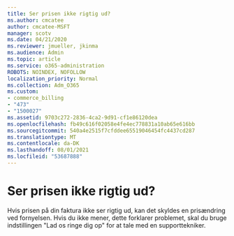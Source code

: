 ```yaml
---
title: Ser prisen ikke rigtig ud?
ms.author: cmcatee
author: cmcatee-MSFT
manager: scotv
ms.date: 04/21/2020
ms.reviewer: jmueller, jkinma
ms.audience: Admin
ms.topic: article
ms.service: o365-administration
ROBOTS: NOINDEX, NOFOLLOW
localization_priority: Normal
ms.collection: Adm_O365
ms.custom:
- commerce_billing
- "473"
- "1500027"
ms.assetid: 9703c272-2836-4ca2-9d91-cf1e86120dea
ms.openlocfilehash: fb49c616f02058e4fe4ec778831a10ab65e616bb
ms.sourcegitcommit: 540a4e2515f7cfddee65519046454fc4437cd287
ms.translationtype: MT
ms.contentlocale: da-DK
ms.lasthandoff: 08/01/2021
ms.locfileid: "53687888"
---
```

# <a name="price-doesnt-look-correct"></a>Ser prisen ikke rigtig ud?

Hvis prisen på din faktura ikke ser rigtig ud, kan det skyldes en prisændring ved fornyelsen. Hvis du ikke mener, dette forklarer problemet, skal du bruge indstillingen "Lad os ringe dig op" for at tale med en supporttekniker.